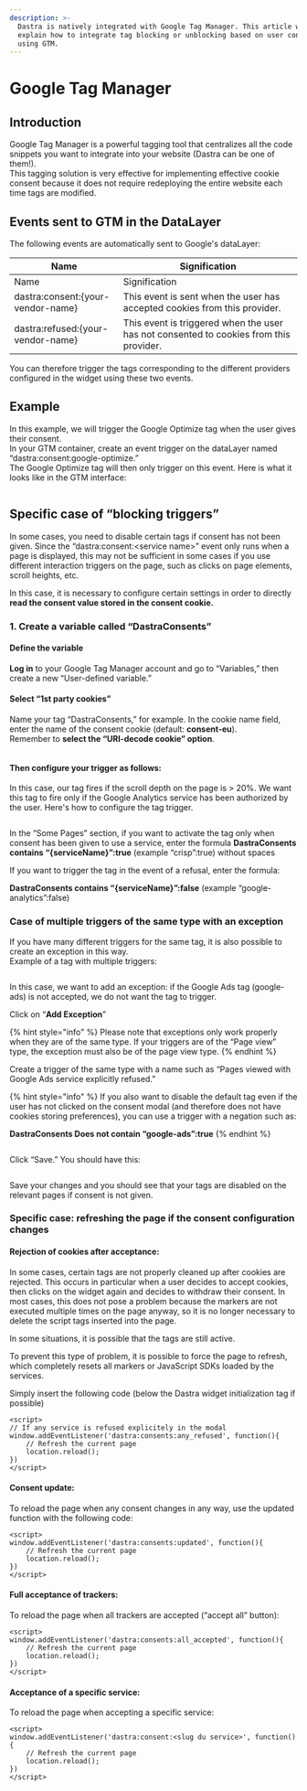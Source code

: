```yaml
---
description: >-
  Dastra is natively integrated with Google Tag Manager. This article will
  explain how to integrate tag blocking or unblocking based on user consent
  using GTM.
---
```


# Google Tag Manager

## Introduction

Google Tag Manager is a powerful tagging tool that centralizes all the code snippets you want to integrate into your website (Dastra can be one of them!).\
This tagging solution is very effective for implementing effective cookie consent because it does not require redeploying the entire website each time tags are modified.

## Events sent to GTM in the DataLayer

The following events are automatically sent to Google's dataLayer:

| Name                              | Signification                                                                          |
| --------------------------------- | -------------------------------------------------------------------------------------- |
| Name                              | Signification                                                                          |
| dastra:consent:{your-vendor-name} | This event is sent when the user has accepted cookies from this provider.              |
| dastra:refused:{your-vendor-name} | This event is triggered when the user has not consented to cookies from this provider. |

You can therefore trigger the tags corresponding to the different providers configured in the widget using these two events.

## Example

In this example, we will trigger the Google Optimize tag when the user gives their consent.\
In your GTM container, create an event trigger on the dataLayer named “dastra:consent:google-optimize.”\
The Google Optimize tag will then only trigger on this event. Here is what it looks like in the GTM interface:

<figure><img src="../../../../.gitbook/assets/image (1).png" alt=""><figcaption></figcaption></figure>

## Specific case of “blocking triggers”

In some cases, you need to disable certain tags if consent has not been given. Since the “dastra:consent:\<service name>” event only runs when a page is displayed, this may not be sufficient in some cases if you use different interaction triggers on the page, such as clicks on page elements, scroll heights, etc.

In this case, it is necessary to configure certain settings in order to directly **read the consent value stored in the consent cookie.**

### 1. Create a variable called “DastraConsents”

#### Define the variable

**Log in** to your Google Tag Manager account and go to “Variables,” then create a new “User-defined variable.”

#### &#x20;Select “1st party cookies”

Name your tag “DastraConsents,” for example. In the cookie name field, enter the name of the consent cookie (default: **consent-eu**).\
Remember to **select the “URI-decode cookie” option**.

<figure><img src="../../../../.gitbook/assets/image (389).png" alt=""><figcaption></figcaption></figure>

#### Then configure your trigger as follows:

In this case, our tag fires if the scroll depth on the page is > 20%. We want this tag to fire only if the Google Analytics service has been authorized by the user. Here's how to configure the tag trigger.

<figure><img src="../../../../.gitbook/assets/image (390).png" alt=""><figcaption></figcaption></figure>

In the “Some Pages” section, if you want to activate the tag only when consent has been given to use a service, enter the formula **DastraConsents contains “{serviceName}”:true** (example “crisp”:true) without spaces

If you want to trigger the tag in the event of a refusal, enter the formula:

**DastraConsents contains “{serviceName}”:false** (example “google-analytics”:false)

### Case of multiple triggers of the same type with an exception

If you have many different triggers for the same tag, it is also possible to create an exception in this way.\
Example of a tag with multiple triggers:

<figure><img src="../../../../.gitbook/assets/image (391).png" alt=""><figcaption></figcaption></figure>

In this case, we want to add an exception: if the Google Ads tag (google-ads) is not accepted, we do not want the tag to trigger.

Click on “**Add Exception**”

{% hint style="info" %}
Please note that exceptions only work properly when they are of the same type. If your triggers are of the “Page view” type, the exception must also be of the page view type.
{% endhint %}

Create a trigger of the same type with a name such as “Pages viewed with Google Ads service explicitly refused.”

{% hint style="info" %}
If you also want to disable the default tag even if the user has not clicked on the consent modal (and therefore does not have cookies storing preferences), you can use a trigger with a negation such as:

**DastraConsents Does not contain “google-ads”:true**
{% endhint %}

<figure><img src="../../../../.gitbook/assets/image (392).png" alt=""><figcaption></figcaption></figure>

Click “Save.” You should have this:

<figure><img src="../../../../.gitbook/assets/image (393).png" alt=""><figcaption></figcaption></figure>

Save your changes and you should see that your tags are disabled on the relevant pages if consent is not given.

### Specific case: refreshing the page if the consent configuration changes

#### Rejection of cookies after acceptance:

In some cases, certain tags are not properly cleaned up after cookies are rejected. This occurs in particular when a user decides to accept cookies, then clicks on the widget again and decides to withdraw their consent. In most cases, this does not pose a problem because the markers are not executed multiple times on the page anyway, so it is no longer necessary to delete the script tags inserted into the page.

In some situations, it is possible that the tags are still active.

To prevent this type of problem, it is possible to force the page to refresh, which completely resets all markers or JavaScript SDKs loaded by the services.

Simply insert the following code (below the Dastra widget initialization tag if possible)

```markup
<script>
// If any service is refused explicitely in the modal
window.addEventListener('dastra:consents:any_refused', function(){
    // Refresh the current page
    location.reload();
})
</script>
```

#### Consent update:

To reload the page when any consent changes in any way, use the updated function with the following code:

```markup
<script>
window.addEventListener('dastra:consents:updated', function(){
    // Refresh the current page
    location.reload();
})
</script>
```

#### Full acceptance of trackers:

To reload the page when all trackers are accepted (“accept all” button):

```markup
<script>
window.addEventListener('dastra:consents:all_accepted', function(){
    // Refresh the current page
    location.reload();
})
</script>
```

#### Acceptance of a specific service:

To reload the page when accepting a specific service:

```markup
<script>
window.addEventListener('dastra:consent:<slug du service>', function(){
    // Refresh the current page
    location.reload();
})
</script>
```
